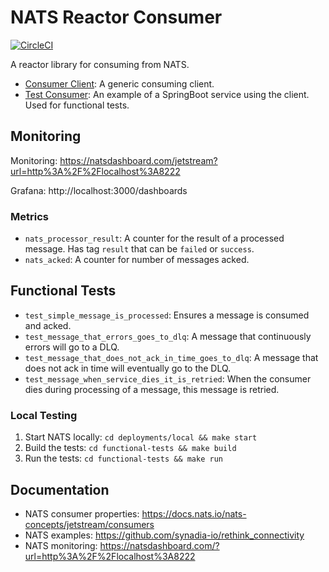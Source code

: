 # NATS Reactor Consumer

[![CircleCI](https://dl.circleci.com/status-badge/img/circleci/HwrGcGc5xKRejiMpESCWzw/NMXUwBusq8ADX33AevFeDh/tree/main.svg?style=shield)](https://dl.circleci.com/status-badge/redirect/circleci/HwrGcGc5xKRejiMpESCWzw/NMXUwBusq8ADX33AevFeDh/tree/main)

A reactor library for consuming from NATS.

- [Consumer Client](nats-reactor-consumer/nats-reactive-consumer): A generic consuming client.
- [Test Consumer](nats-reactor-consumer/nats-test-processor): An example of a SpringBoot service using the client. Used for functional tests.

## Monitoring

Monitoring: https://natsdashboard.com/jetstream?url=http%3A%2F%2Flocalhost%3A8222

Grafana: http://localhost:3000/dashboards

### Metrics

- `nats_processor_result`: A counter for the result of a processed message. Has tag `result` that can be `failed` or `success`.
- `nats_acked`: A counter for number of messages acked.

## Functional Tests

- `test_simple_message_is_processed`: Ensures a message is consumed and acked.
- `test_message_that_errors_goes_to_dlq`: A message that continuously errors will go to a DLQ.
- `test_message_that_does_not_ack_in_time_goes_to_dlq`: A message that does not ack in time will eventually go to the DLQ.
- `test_message_when_service_dies_it_is_retried`: When the consumer dies during processing of a message, this message is retried.

### Local Testing

1. Start NATS locally: `cd deployments/local && make start`
2. Build the tests: `cd functional-tests && make build`
3. Run the tests: `cd functional-tests && make run`

## Documentation

- NATS consumer properties: https://docs.nats.io/nats-concepts/jetstream/consumers
- NATS examples: https://github.com/synadia-io/rethink_connectivity
- NATS monitoring: https://natsdashboard.com/?url=http%3A%2F%2Flocalhost%3A8222
